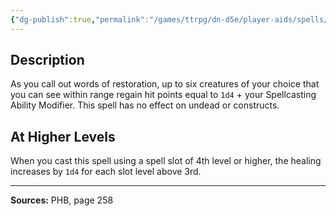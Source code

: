 ```yaml
---
{"dg-publish":true,"permalink":"/games/ttrpg/dn-d5e/player-aids/spells/level-3/mass-healing-word/","tags":["TTRPG/DND/5e","verbal"]}
---
```



## Description
As you call out words of restoration, up to six creatures of your choice that you can see within range regain hit points equal to `1d4` + your Spellcasting Ability Modifier.
This spell has no effect on undead or constructs.

## At Higher Levels
When you cast this spell using a spell slot of 4th level or higher, the healing increases by `1d4` for each slot level above 3rd.

---

**Sources:** PHB, page 258
